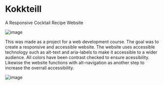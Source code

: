 # Kokkteill
  A Responsive Cocktail Recipe Website 
 
  ![image](https://github.com/forritanlegur/Kokkteill/assets/102765644/93f95347-2831-4fc5-94ce-67371cd337e2)
  
  This was made as a project for a web development course. The goal was to create a responsive and accessible website.
  The website uses accessible technology such as alt-text and aria-labels to make it accessible to a wider audience. 
  All colors have been contrast checked to ensure acessibility. Likewise the website functions with alt-navigation as
  another step to increase the overrall accessibility. 
   
  ![image](https://github.com/forritanlegur/Kokkteill/assets/102765644/3c28a64b-87ca-4142-9fd6-e8b84c08e319)



